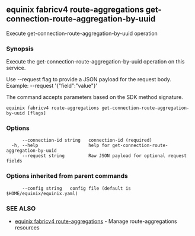 ## equinix fabricv4 route-aggregations get-connection-route-aggregation-by-uuid

Execute get-connection-route-aggregation-by-uuid operation

### Synopsis

Execute the get-connection-route-aggregation-by-uuid operation on this service.

Use --request flag to provide a JSON payload for the request body.
Example: --request '{"field":"value"}'

The command accepts parameters based on the SDK method signature.

```
equinix fabricv4 route-aggregations get-connection-route-aggregation-by-uuid [flags]
```

### Options

```
      --connection-id string   connection-id (required)
  -h, --help                   help for get-connection-route-aggregation-by-uuid
      --request string         Raw JSON payload for optional request fields
```

### Options inherited from parent commands

```
      --config string   config file (default is $HOME/equinix/equinix.yaml)
```

### SEE ALSO

* [equinix fabricv4 route-aggregations](equinix_fabricv4_route-aggregations.md)	 - Manage route-aggregations resources

